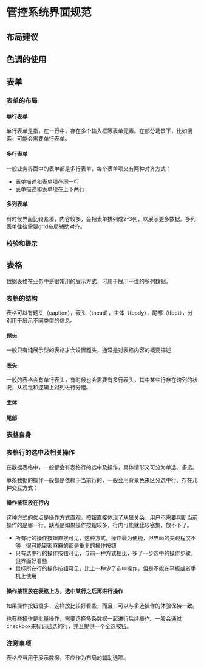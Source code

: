 # 管控系统界面规范

## 布局建议

## 色调的使用

## 表单

### 表单的布局

#### 单行表单

单行表单是指，在一行中，存在多个输入框等表单元素。在部分场景下，比如搜索，可能会需要单行表单。

#### 多行表单

一般业务界面中的表单都是多行表单，每个表单项又有两种对齐方式：

- 表单描述和表单项在同一行
- 表单描述和表单项在上下两行

#### 多列表单

有时候界面比较紧凑，内容较多，会把表单排列成2-3列，以展示更多数据。多列表单往往需要grid布局辅助对齐。

### 校验和提示

## 表格

数据表格在业务中是很常用的展示方式，可用于展示一维的多列数据。

### 表格的结构

表格可以有题头（caption），表头（thead），主体（tbody），尾部（tfoot），分别用于展示不同类型的信息。

#### 题头

一般只有纯展示型的表格才会设置题头，通常是对表格内容的概要描述

#### 表头

一般的表格会有单行表头，有时候也会需要有多行表头，其中某些行存在跨列的状况，从视觉和逻辑上对列进行分组。

#### 主体



#### 尾部

### 表格自身


### 表格行的选中及相关操作

在数据表格中，一般都会有表格行的选中及操作，具体情形又可分为单选、多选。

单条数据的操作一般都是依赖于当前行的，一般会用背景色来区分选中行。存在几种交互方式：

#### 操作按钮放在行内

这种方式的优点是操作方式直观，按钮直接体现了从属关系，用户不需要判断当前操作的是哪一行。缺点是如果操作按钮较多，行内可能就比较密集，放不下了。

- 所有行的操作按钮直接可见，这种方式，操作最为便捷，但界面的美观程度不够，很可能密密麻麻的都是重复的操作按钮
- 只有选中行的操作按钮可见，与前一种方式相比，多了一步选中的操作步骤，但界面好看些
- 鼠标所在行的操作按钮可见，比上一种少了选中操作，但是不能在平板或者手机上使用

#### 操作按钮放在表格上方，选中某行之后再进行操作

如果操作按钮很多，这样放比较好看些，而且，可以与多选操作的体验保持一致。

也有些操作是批量操作，需要选择多条数据一起进行后续操作。一般会通过checkbox来标记已选的行，并且提供一个全选按钮。

### 注意事项

表格应当用于展示数据，不应作为布局的辅助选项。